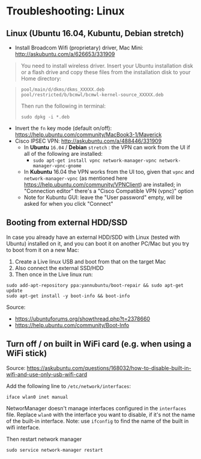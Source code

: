 # Troubleshooting: Linux

## Linux (Ubuntu 16.04, Kubuntu, Debian stretch)

* Install Broadcom Wifi (proprietary) driver, Mac Mini: http://askubuntu.com/a/626653/331909

> You need to install wireless driver.
> Insert your Ubuntu installation disk or a flash drive and copy these files from the installation disk to your Home directory:

> ```
> pool/main/d/dkms/dkms_XXXXX.deb
> pool/restricted/b/bcmwl/bcmwl-kernel-source_XXXXX.deb
> ```
>
> Then run the following in terminal:
>
> `sudo dpkg -i *.deb`

* Invert the `fn` key mode (default on/off): https://help.ubuntu.com/community/MacBook3-1/Maverick
* Cisco IPSEC VPN: http://askubuntu.com/a/488446/331909
    * In __Ubuntu__ `16.04` / __Debian__ `stretch` : the VPN can work from the UI if all of the following are installed:
        * `sudo apt-get install vpnc network-manager-vpnc network-manager-vpnc-gnome`
    * In __Kubuntu__ 16.04 the VPN works from the UI too, given that `vpnc` and `network-manager-vpnc` (as mentioned here https://help.ubuntu.com/community/VPNClient) are installed; in "Connection editor" there's a "Cisco Compatible VPN (vpnc)" option
    * Note for Kubuntu GUI: leave the "User password" empty, will be asked for when you click "Connect"

## Booting from external HDD/SSD

In case you already have an external HDD/SDD with Linux (tested with Ubuntu) installed on it, and you can boot it
on another PC/Mac but you try to boot from it on a new Mac:

1. Create a Live linux USB and boot from that on the target Mac
1. Also connect the external SSD/HDD
1. Then once in the Live linux run:

```
sudo add-apt-repository ppa:yannubuntu/boot-repair && sudo apt-get update
sudo apt-get install -y boot-info && boot-info
```

Source:

- https://ubuntuforums.org/showthread.php?t=2378660
- https://help.ubuntu.com/community/Boot-Info



## Turn off / on built in WiFi card (e.g. when using a WiFi stick)

Source: https://askubuntu.com/questions/168032/how-to-disable-built-in-wifi-and-use-only-usb-wifi-card

Add the following line to `/etc/network/interfaces`:

`iface wlan0 inet manual`

NetworManager doesn't manage interfaces configured in the `interfaces` file. Replace `wlan0` with the interface you want to disable, if it's not the name of the built-in interface. Note: use `ifconfig` to find the name of the built in wifi interface.

Then restart network manager

`sudo service network-manager restart`
